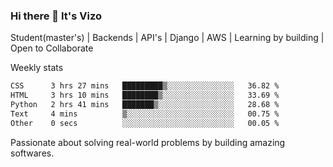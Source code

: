 ### Hi there 👋 It's Vizo

Student(master's) | Backends | API's | Django | AWS |  Learning by building | Open to Collaborate

Weekly stats
<!--START_SECTION:waka-->

```txt
CSS      3 hrs 27 mins   █████████▒░░░░░░░░░░░░░░░   36.82 %
HTML     3 hrs 10 mins   ████████▒░░░░░░░░░░░░░░░░   33.69 %
Python   2 hrs 41 mins   ███████▒░░░░░░░░░░░░░░░░░   28.68 %
Text     4 mins          ▒░░░░░░░░░░░░░░░░░░░░░░░░   00.75 %
Other    0 secs          ░░░░░░░░░░░░░░░░░░░░░░░░░   00.05 %
```

<!--END_SECTION:waka-->


Passionate about solving real-world problems by building amazing softwares.
